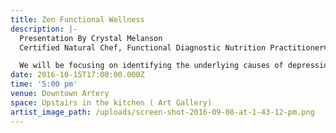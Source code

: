 ```yaml
---
title: Zen Functional Wellness
description: |-
  Presentation By Crystal Melanson
  Certified Natural Chef, Functional Diagnostic Nutrition Practitioner®

  We will be focusing on identifying the underlying causes of depression and healing naturally. There will be a small food demo and recipes  available.
date: 2016-10-15T17:00:00.000Z
time: '5:00 pm'
venue: Downtown Artery
space: Upstairs in the kitchen ( Art Gallery)
artist_image_path: /uploads/screen-shot-2016-09-08-at-1-43-12-pm.png
---
```



